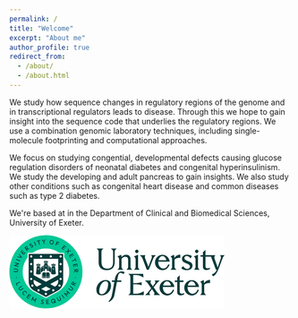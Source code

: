 ```yaml
---
permalink: /
title: "Welcome"
excerpt: "About me"
author_profile: true
redirect_from: 
  - /about/
  - /about.html
---
```


We study how sequence changes in regulatory regions of the genome and in transcriptional regulators leads to disease. Through this we hope to gain insight into the sequence code that underlies the regulatory regions. We use a combination genomic laboratory techniques, including single-molecule footprinting and computational approaches.

We focus on studying congential, developmental defects causing glucose regulation disorders of neonatal diabetes and congenital hyperinsulinism. We study the developing and adult pancreas to gain insights. We also study other conditions such as congenital heart disease and common diseases such as type 2 diabetes.

We're based at in the Department of Clinical and Biomedical Sciences, University of Exeter.

![University of Exeter](/images/uoe.png)